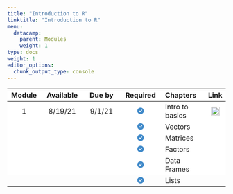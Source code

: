 ```yaml
---
title: "Introduction to R"
linktitle: "Introduction to R"
menu:
  datacamp:
    parent: Modules
    weight: 1
type: docs
weight: 1
editor_options: 
  chunk_output_type: console
---
```

<script src="/rmarkdown-libs/kePrint/kePrint.js"></script>
<link href="/rmarkdown-libs/lightable/lightable.css" rel="stylesheet" />



<style>
table > tbody > tr:hover > td, table > tbody > tr:hover > th {
  background-color: #ffffff;
}
</style>



<table class="table table-striped table-hover" style="width: auto !important; margin-left: auto; margin-right: auto;">
 <thead>
  <tr>
   <th style="text-align:center;background-color: #ffffff !important;vertical-align: middle !important;"> Module </th>
   <th style="text-align:center;background-color: #ffffff !important;vertical-align: middle !important;"> Available </th>
   <th style="text-align:center;background-color: #ffffff !important;vertical-align: middle !important;"> Due by </th>
   <th style="text-align:center;background-color: #ffffff !important;vertical-align: middle !important;"> Required </th>
   <th style="text-align:left;background-color: #ffffff !important;vertical-align: middle !important;"> Chapters </th>
   <th style="text-align:center;background-color: #ffffff !important;vertical-align: middle !important;"> Link </th>
  </tr>
 </thead>
<tbody>
  <tr>
   <td style="text-align:center;width: 5em; background-color: #ffffff !important;vertical-align: middle !important;"> 1 </td>
   <td style="text-align:center;width: 10em; background-color: #ffffff !important;vertical-align: middle !important;"> 8/19/21 </td>
   <td style="text-align:center;width: 10em; background-color: #ffffff !important;vertical-align: middle !important;"> 9/1/21 </td>
   <td style="text-align:center;width: 10em; background-color: #ffffff !important;vertical-align: middle !important;"> <svg aria-hidden="true" role="img" viewbox="0 0 512 512" style="height:15px;width:15px;vertical-align:-0.125em;margin-left:auto;margin-right:auto;font-size:inherit;fill:#428bca;overflow:visible;position:relative;"><path d="M0 256C0 114.6 114.6 0 256 0C397.4 0 512 114.6 512 256C512 397.4 397.4 512 256 512C114.6 512 0 397.4 0 256zM371.8 211.8C382.7 200.9 382.7 183.1 371.8 172.2C360.9 161.3 343.1 161.3 332.2 172.2L224 280.4L179.8 236.2C168.9 225.3 151.1 225.3 140.2 236.2C129.3 247.1 129.3 264.9 140.2 275.8L204.2 339.8C215.1 350.7 232.9 350.7 243.8 339.8L371.8 211.8z"></path></svg> </td>
   <td style="text-align:left;width: 10em; background-color: #ffffff !important;vertical-align: middle !important;"> Intro to basics </td>
   <td style="text-align:center;background-color: #ffffff !important;vertical-align: middle !important;"> <a href="https://www.datacamp.com">
 <img alt="Data Camp Logo" src="/logos/dc-ico.png" width="20px">
 </a> </td>
  </tr>
  <tr>
   <td style="text-align:center;width: 5em; background-color: #ffffff !important;vertical-align: middle !important;">  </td>
   <td style="text-align:center;width: 10em; background-color: #ffffff !important;vertical-align: middle !important;">  </td>
   <td style="text-align:center;width: 10em; background-color: #ffffff !important;vertical-align: middle !important;">  </td>
   <td style="text-align:center;width: 10em; background-color: #ffffff !important;vertical-align: middle !important;"> <svg aria-hidden="true" role="img" viewbox="0 0 512 512" style="height:15px;width:15px;vertical-align:-0.125em;margin-left:auto;margin-right:auto;font-size:inherit;fill:#428bca;overflow:visible;position:relative;"><path d="M0 256C0 114.6 114.6 0 256 0C397.4 0 512 114.6 512 256C512 397.4 397.4 512 256 512C114.6 512 0 397.4 0 256zM371.8 211.8C382.7 200.9 382.7 183.1 371.8 172.2C360.9 161.3 343.1 161.3 332.2 172.2L224 280.4L179.8 236.2C168.9 225.3 151.1 225.3 140.2 236.2C129.3 247.1 129.3 264.9 140.2 275.8L204.2 339.8C215.1 350.7 232.9 350.7 243.8 339.8L371.8 211.8z"></path></svg> </td>
   <td style="text-align:left;width: 10em; background-color: #ffffff !important;vertical-align: middle !important;"> Vectors </td>
   <td style="text-align:center;background-color: #ffffff !important;vertical-align: middle !important;">  </td>
  </tr>
  <tr>
   <td style="text-align:center;width: 5em; background-color: #ffffff !important;vertical-align: middle !important;">  </td>
   <td style="text-align:center;width: 10em; background-color: #ffffff !important;vertical-align: middle !important;">  </td>
   <td style="text-align:center;width: 10em; background-color: #ffffff !important;vertical-align: middle !important;">  </td>
   <td style="text-align:center;width: 10em; background-color: #ffffff !important;vertical-align: middle !important;"> <svg aria-hidden="true" role="img" viewbox="0 0 512 512" style="height:15px;width:15px;vertical-align:-0.125em;margin-left:auto;margin-right:auto;font-size:inherit;fill:#428bca;overflow:visible;position:relative;"><path d="M0 256C0 114.6 114.6 0 256 0C397.4 0 512 114.6 512 256C512 397.4 397.4 512 256 512C114.6 512 0 397.4 0 256zM371.8 211.8C382.7 200.9 382.7 183.1 371.8 172.2C360.9 161.3 343.1 161.3 332.2 172.2L224 280.4L179.8 236.2C168.9 225.3 151.1 225.3 140.2 236.2C129.3 247.1 129.3 264.9 140.2 275.8L204.2 339.8C215.1 350.7 232.9 350.7 243.8 339.8L371.8 211.8z"></path></svg> </td>
   <td style="text-align:left;width: 10em; background-color: #ffffff !important;vertical-align: middle !important;"> Matrices </td>
   <td style="text-align:center;background-color: #ffffff !important;vertical-align: middle !important;">  </td>
  </tr>
  <tr>
   <td style="text-align:center;width: 5em; background-color: #ffffff !important;vertical-align: middle !important;">  </td>
   <td style="text-align:center;width: 10em; background-color: #ffffff !important;vertical-align: middle !important;">  </td>
   <td style="text-align:center;width: 10em; background-color: #ffffff !important;vertical-align: middle !important;">  </td>
   <td style="text-align:center;width: 10em; background-color: #ffffff !important;vertical-align: middle !important;"> <svg aria-hidden="true" role="img" viewbox="0 0 512 512" style="height:15px;width:15px;vertical-align:-0.125em;margin-left:auto;margin-right:auto;font-size:inherit;fill:#428bca;overflow:visible;position:relative;"><path d="M0 256C0 114.6 114.6 0 256 0C397.4 0 512 114.6 512 256C512 397.4 397.4 512 256 512C114.6 512 0 397.4 0 256zM371.8 211.8C382.7 200.9 382.7 183.1 371.8 172.2C360.9 161.3 343.1 161.3 332.2 172.2L224 280.4L179.8 236.2C168.9 225.3 151.1 225.3 140.2 236.2C129.3 247.1 129.3 264.9 140.2 275.8L204.2 339.8C215.1 350.7 232.9 350.7 243.8 339.8L371.8 211.8z"></path></svg> </td>
   <td style="text-align:left;width: 10em; background-color: #ffffff !important;vertical-align: middle !important;"> Factors </td>
   <td style="text-align:center;background-color: #ffffff !important;vertical-align: middle !important;">  </td>
  </tr>
  <tr>
   <td style="text-align:center;width: 5em; background-color: #ffffff !important;vertical-align: middle !important;">  </td>
   <td style="text-align:center;width: 10em; background-color: #ffffff !important;vertical-align: middle !important;">  </td>
   <td style="text-align:center;width: 10em; background-color: #ffffff !important;vertical-align: middle !important;">  </td>
   <td style="text-align:center;width: 10em; background-color: #ffffff !important;vertical-align: middle !important;"> <svg aria-hidden="true" role="img" viewbox="0 0 512 512" style="height:15px;width:15px;vertical-align:-0.125em;margin-left:auto;margin-right:auto;font-size:inherit;fill:#428bca;overflow:visible;position:relative;"><path d="M0 256C0 114.6 114.6 0 256 0C397.4 0 512 114.6 512 256C512 397.4 397.4 512 256 512C114.6 512 0 397.4 0 256zM371.8 211.8C382.7 200.9 382.7 183.1 371.8 172.2C360.9 161.3 343.1 161.3 332.2 172.2L224 280.4L179.8 236.2C168.9 225.3 151.1 225.3 140.2 236.2C129.3 247.1 129.3 264.9 140.2 275.8L204.2 339.8C215.1 350.7 232.9 350.7 243.8 339.8L371.8 211.8z"></path></svg> </td>
   <td style="text-align:left;width: 10em; background-color: #ffffff !important;vertical-align: middle !important;"> Data Frames </td>
   <td style="text-align:center;background-color: #ffffff !important;vertical-align: middle !important;">  </td>
  </tr>
  <tr>
   <td style="text-align:center;width: 5em; ">  </td>
   <td style="text-align:center;width: 10em; ">  </td>
   <td style="text-align:center;width: 10em; ">  </td>
   <td style="text-align:center;width: 10em; "> <svg aria-hidden="true" role="img" viewbox="0 0 512 512" style="height:15px;width:15px;vertical-align:-0.125em;margin-left:auto;margin-right:auto;font-size:inherit;fill:#428bca;overflow:visible;position:relative;"><path d="M0 256C0 114.6 114.6 0 256 0C397.4 0 512 114.6 512 256C512 397.4 397.4 512 256 512C114.6 512 0 397.4 0 256zM371.8 211.8C382.7 200.9 382.7 183.1 371.8 172.2C360.9 161.3 343.1 161.3 332.2 172.2L224 280.4L179.8 236.2C168.9 225.3 151.1 225.3 140.2 236.2C129.3 247.1 129.3 264.9 140.2 275.8L204.2 339.8C215.1 350.7 232.9 350.7 243.8 339.8L371.8 211.8z"></path></svg> </td>
   <td style="text-align:left;width: 10em; "> Lists </td>
   <td style="text-align:center;">  </td>
  </tr>
</tbody>
</table>

